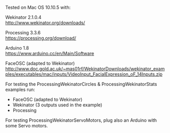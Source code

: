 Tested on Mac OS 10.10.5 with:Wekinator 2.1.0.4  http://www.wekinator.org/downloads/Processing 3.3.6  https://processing.org/download/Arduino 1.8  https://www.arduino.cc/en/Main/SoftwareFaceOSC (adapted to Wekinator)  http://www.doc.gold.ac.uk/~mas01rf/WekinatorDownloads/wekinator_examples/executables/mac/inputs/VideoInput_FacialExpression_oF_14Inputs.zipFor testing the ProcessingWekinatorCircles & ProcessingWekinatorStats examples run:- FaceOSC (adapted to Wekinator)- Wekinator (3 outputs used in the example)- Processing For testing ProcessingWekinatorServoMotors, plug also an Arduino with some Servo motors.
